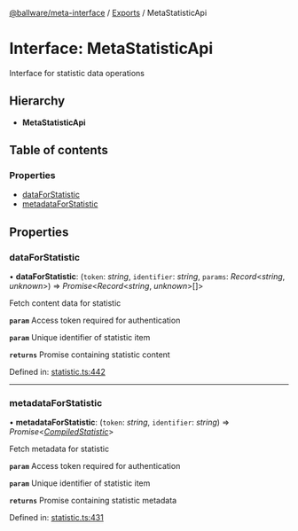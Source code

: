 [@ballware/meta-interface](../README.md) / [Exports](../modules.md) / MetaStatisticApi

# Interface: MetaStatisticApi

Interface for statistic data operations

## Hierarchy

* **MetaStatisticApi**

## Table of contents

### Properties

- [dataForStatistic](metastatisticapi.md#dataforstatistic)
- [metadataForStatistic](metastatisticapi.md#metadataforstatistic)

## Properties

### dataForStatistic

• **dataForStatistic**: (`token`: *string*, `identifier`: *string*, `params`: *Record*<*string*, *unknown*\>) => *Promise*<*Record*<*string*, *unknown*\>[]\>

Fetch content data for statistic

**`param`** Access token required for authentication

**`param`** Unique identifier of statistic item

**`returns`** Promise containing statistic content

Defined in: [statistic.ts:442](https://github.com/frankball/ballware-meta-interface/blob/6b9dc3f/src/statistic.ts#L442)

___

### metadataForStatistic

• **metadataForStatistic**: (`token`: *string*, `identifier`: *string*) => *Promise*<[*CompiledStatistic*](compiledstatistic.md)\>

Fetch metadata for statistic

**`param`** Access token required for authentication

**`param`** Unique identifier of statistic item

**`returns`** Promise containing statistic metadata

Defined in: [statistic.ts:431](https://github.com/frankball/ballware-meta-interface/blob/6b9dc3f/src/statistic.ts#L431)
